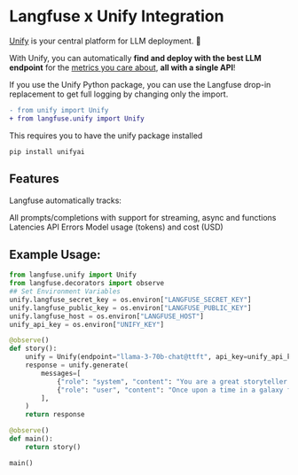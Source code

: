 # Langfuse x Unify Integration

[Unify](https://unify.ai/) is your central platform for LLM deployment. 🚀

With Unify, you can automatically **find and deploy with the best LLM endpoint** for the [metrics you care about](https://unify.ai/benchmarks), **all with a single API**!

If you use the Unify Python package, you can use the Langfuse drop-in replacement to get full logging by changing only the import.

```diff
- from unify import Unify
+ from langfuse.unify import Unify
```

This requires you to have the unify package installed
```
pip install unifyai
```
## Features
Langfuse automatically tracks:

All prompts/completions with support for streaming, async and functions
Latencies
API Errors
Model usage (tokens) and cost (USD)

## Example Usage:

```python
from langfuse.unify import Unify
from langfuse.decorators import observe
## Set Environment Variables
unify.langfuse_secret_key = os.environ["LANGFUSE_SECRET_KEY"]
unify.langfuse_public_key = os.environ["LANGFUSE_PUBLIC_KEY"]
unify.langfuse_host = os.environ["LANGFUSE_HOST"]
unify_api_key = os.environ["UNIFY_KEY"]

@observe()
def story():
    unify = Unify(endpoint="llama-3-70b-chat@ttft", api_key=unify_api_key)
    response = unify.generate(
        messages=[
            {"role": "system", "content": "You are a great storyteller."},
            {"role": "user", "content": "Once upon a time in a galaxy far, far away..."}
        ],
    )
    return response

@observe()
def main():
    return story()

main()
```
